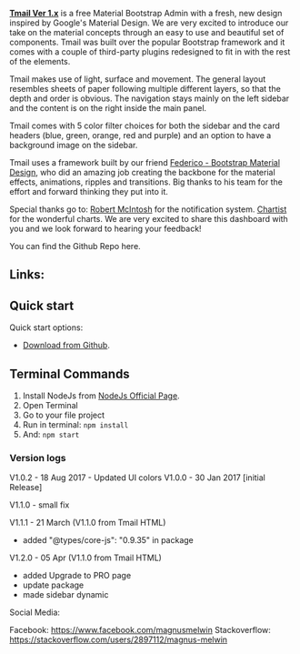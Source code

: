 **[Tmail Ver 1.x](https://github.com/magnusmel/tmail.git)** is a free Material Bootstrap Admin with a fresh, new design inspired by Google's Material Design. We are very excited to introduce our take on the material concepts through an easy to use and beautiful set of components. Tmail was built over the popular Bootstrap framework and it comes with a couple of third-party plugins redesigned to fit in with the rest of the elements.

Tmail makes use of light, surface and movement. The general layout resembles sheets of paper following multiple different layers, so that the depth and order is obvious. The navigation stays mainly on the left sidebar and the content is on the right inside the main panel.


Tmail comes with 5 color filter choices for both the sidebar and the card headers (blue, green, orange, red and purple) and an option to have a background image on the sidebar.

Tmail uses a framework built by our friend [Federico - Bootstrap Material Design](http://fezvrasta.github.io/bootstrap-material-design/), who did an amazing job creating the backbone for the material effects, animations, ripples and transitions. Big thanks to his team for the effort and forward thinking they put into it.

Special thanks go to:
[Robert McIntosh](https://github.com/mouse0270/bootstrap-notify) for the notification system.
[Chartist](https://gionkunz.github.io/chartist-js/) for the wonderful charts.
We are very excited to share this dashboard with you and we look forward to hearing your feedback!

You can find the Github Repo here.

## Links:

## Quick start

Quick start options:

- [Download from Github](https://github.com/magnusmel/tmail.git).

## Terminal Commands

1. Install NodeJs from [NodeJs Official Page](https://nodejs.org/en).
2. Open Terminal
3. Go to your file project
4. Run in terminal: ```npm install```
5. And: ```npm start```

### Version logs

V1.0.2 - 18 Aug 2017 - Updated UI colors
V1.0.0 - 30 Jan 2017 [initial Release]

V1.1.0 - small fix

V1.1.1 - 21 March (V1.1.0 from Tmail HTML)
- added "@types/core-js": "0.9.35" in package

V1.2.0 - 05 Apr (V1.1.0 from Tmail HTML)
- added Upgrade to PRO page
- update package
- made sidebar dynamic

Social Media:


Facebook: <https://www.facebook.com/magnusmelwin>
Stackoverflow:  <https://stackoverflow.com/users/2897112/magnus-melwin>

